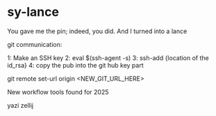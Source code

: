 # sy-lance

You gave me the pin; indeed, you did. And I turned into a lance 


git communication:

1: Make an SSH key 
2: eval $(ssh-agent -s) 
3: ssh-add {location of the id_rsa} 
4: copy the pub into the git hub key part


git remote set-url origin <NEW_GIT_URL_HERE>

New workflow tools found for 2025

yazi
zellij













